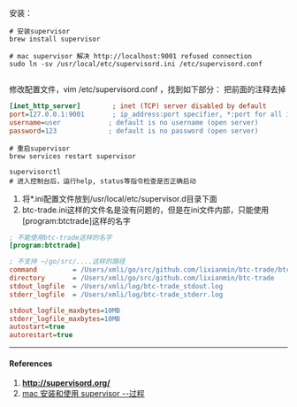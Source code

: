 

安装：

```shell
# 安装supervisor
brew install supervisor

# mac supervisor 解决 http://localhost:9001 refused connection
sudo ln -sv /usr/local/etc/supervisord.ini /etc/supervisord.conf


```



修改配置文件，vim /etc/supervisord.conf ，找到如下部分： 把前面的注释去掉

```ini
[inet_http_server]        ; inet (TCP) server disabled by default
port=127.0.0.1:9001       ; ip_address:port specifier, *:port for all iface
username=user            ; default is no username (open server)
password=123             ; default is no password (open server)
```



```shell
# 重启supervisor
brew services restart supervisor

supervisorctl
# 进入控制台后，运行help, status等指令检查是否正确启动
```



1. 将*.ini配置文件放到/usr/local/etc/supervisor.d目录下面
2. btc-trade.ini这样的文件名是没有问题的，但是在ini文件内部，只能使用[program:btctrade]这样的名字



```ini
; 不能使用btc-trade这样的名字
[program:btctrade]

; 不支持 ~/go/src/....这样的路径
command         = /Users/xmli/go/src/github.com/lixianmin/btc-trade/btc-trade
directory       = /Users/xmli/go/src/github.com/lixianmin/btc-trade
stdout_logfile  = /Users/xmli/log/btc-trade_stdout.log
stderr_logfile  = /Users/xmli/log/btc-trade_stderr.log

stdout_logfile_maxbytes=10MB
stderr_logfile_maxbytes=10MB
autostart=true
autorestart=true
```



---

#### References

1. **http://supervisord.org/**
2. [mac 安装和使用 supervisor --过程](http://blog.sina.com.cn/s/blog_ac47d6b30102xsfm.html)